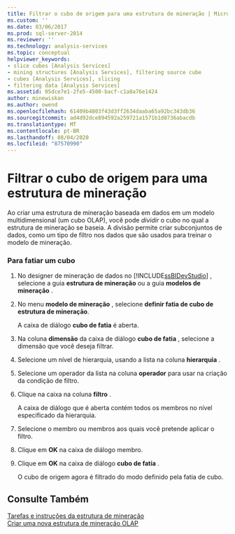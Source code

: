 ```yaml
---
title: Filtrar o cubo de origem para uma estrutura de mineração | Microsoft Docs
ms.custom: ''
ms.date: 03/06/2017
ms.prod: sql-server-2014
ms.reviewer: ''
ms.technology: analysis-services
ms.topic: conceptual
helpviewer_keywords:
- slice cubes [Analysis Services]
- mining structures [Analysis Services], filtering source cube
- cubes [Analysis Services], slicing
- filtering data [Analysis Services]
ms.assetid: 05dce7e1-2fe5-4500-bacf-c1a8a76e1424
author: minewiskan
ms.author: owend
ms.openlocfilehash: 61409b4803f43d3ff2634daaba65a92bc343db36
ms.sourcegitcommit: ad4d92dce894592a259721a1571b1d8736abacdb
ms.translationtype: MT
ms.contentlocale: pt-BR
ms.lasthandoff: 08/04/2020
ms.locfileid: "87570990"
---
```

# <a name="filter-the-source-cube-for-a-mining-structure"></a>Filtrar o cubo de origem para uma estrutura de mineração
  Ao criar uma estrutura de mineração baseada em dados em um modelo multidimensional (um cubo OLAP), você pode *dividir* o cubo no qual a estrutura de mineração se baseia. A divisão permite criar subconjuntos de dados, como um tipo de filtro nos dados que são usados para treinar o modelo de mineração.  
  
### <a name="to-slice-a-cube"></a>Para fatiar um cubo  
  
1.  No designer de mineração de dados no [!INCLUDE[ssBIDevStudio](../includes/ssbidevstudio-md.md)] , selecione a guia **estrutura de mineração** ou a guia **modelos de mineração** .  
  
2.  No menu **modelo de mineração** , selecione **definir fatia de cubo de estrutura de mineração**.  
  
     A caixa de diálogo **cubo de fatia** é aberta.  
  
3.  Na coluna **dimensão** da caixa de diálogo **cubo de fatia** , selecione a dimensão que você deseja filtrar.  
  
4.  Selecione um nível de hierarquia, usando a lista na coluna **hierarquia** .  
  
5.  Selecione um operador da lista na coluna **operador** para usar na criação da condição de filtro.  
  
6.  Clique na caixa na coluna **filtro** .  
  
     A caixa de diálogo que é aberta contém todos os membros no nível especificado da hierarquia.  
  
7.  Selecione o membro ou membros aos quais você pretende aplicar o filtro.  
  
8.  Clique em **OK** na caixa de diálogo membro.  
  
9. Clique em **OK** na caixa de diálogo **cubo de fatia** .  
  
     O cubo de origem agora é filtrado do modo definido pela fatia de cubo.  
  
## <a name="see-also"></a>Consulte Também  
 [Tarefas e instruções da estrutura de mineração](data-mining/mining-structure-tasks-and-how-tos.md)   
 [Criar uma nova estrutura de mineração OLAP](data-mining/create-a-new-olap-mining-structure.md)  
  
  
